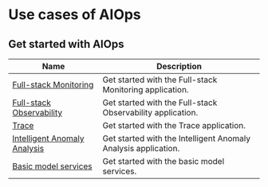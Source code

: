 # Use cases of AIOps

## Get started with AIOps
| Name | Description |
| -- | -- |
| [Full-stack Monitoring](./fullmonitorintro.md) | Get started with the Full-stack Monitoring application. |
| [Full-stack Observability](./fullstackintro.md) | Get started with the Full-stack Observability application. |
| [Trace](./traceintro.md) | Get started with the Trace application. |
| [Intelligent Anomaly Analysis](./anomalyanalysisintro.md) | Get started with the Intelligent Anomaly Analysis application. |
| [Basic model services](./maasintro.md) | Get started with the basic model services. |
